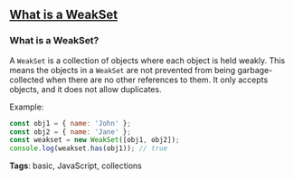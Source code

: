 ## [What is a WeakSet](#what-is-a-weakset)

### What is a WeakSet?

A `WeakSet` is a collection of objects where each object is held weakly. This means the objects in a `WeakSet` are not prevented from being garbage-collected when there are no other references to them. It only accepts objects, and it does not allow duplicates.

Example:

```javascript
const obj1 = { name: 'John' };
const obj2 = { name: 'Jane' };
const weakset = new WeakSet([obj1, obj2]);
console.log(weakset.has(obj1)); // true
```

**Tags**: basic, JavaScript, collections


